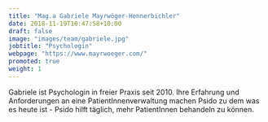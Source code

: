 ```yaml
---
title: "Mag.a Gabriele Mayrwöger-Hennerbichler"
date: 2018-11-19T10:47:58+10:00
draft: false
image: "images/team/gabriele.jpg"
jobtitle: "Psychologin"
webpage: "https://www.mayrwoeger.com/"
promoted: true
weight: 1
---
```


Gabriele ist Psychologin in freier Praxis seit 2010. Ihre Erfahrung und Anforderungen an eine PatientInnenverwaltung machen Psido zu dem was es heute ist - Psido hilft täglich, mehr PatientInnen behandeln zu können.
